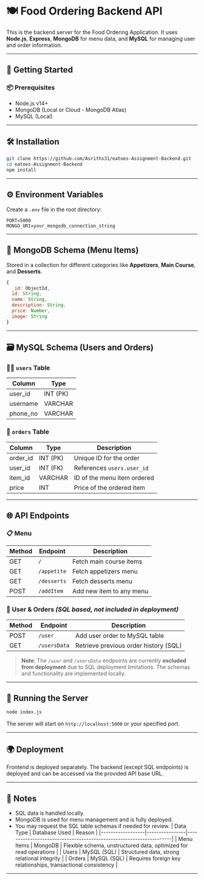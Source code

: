 
# 🍽️ Food Ordering Backend API

This is the backend server for the Food Ordering Application. It uses **Node.js**, **Express**, **MongoDB** for menu data, and **MySQL** for managing user and order information.

---

## 🚀 Getting Started

### 📦 Prerequisites

- Node.js v14+
- MongoDB (Local or Cloud - MongoDB Atlas)
- MySQL (Local)

---

## 🛠️ Installation

```bash
git clone https://github.com/Asriths31/eatoes-Assignment-Backend.git
cd eatoes-Assignment-Backend
npm install
```

---

## ⚙️ Environment Variables

Create a `.env` file in the root directory:

```env
PORT=5000
MONGO_URI=your_mongodb_connection_string
```

---

## 🧩 MongoDB Schema (Menu Items)

Stored in a collection for different categories like **Appetizers**, **Main Course**, and **Desserts**.

```js
{
  _id: ObjectId,
  id: String,
  name: String,
  description: String,
  price: Number,
  image: String
}
```

---

## 🗃️ MySQL Schema (Users and Orders)

### 🧑‍💻 `users` Table

| Column     | Type     |
|------------|----------|
| user_id    | INT (PK) |
| username   | VARCHAR  |
| phone_no   | VARCHAR  |

### 🛒 `orders` Table

| Column     | Type     | Description                          |
|------------|----------|--------------------------------------|
| order_id   | INT (PK) | Unique ID for the order              |
| user_id    | INT (FK) | References `users.user_id`           |
| item_id    | VARCHAR  | ID of the menu item ordered          |
| price      | INT      | Price of the ordered item            |

---

## 🌐 API Endpoints

### 📋 Menu

| Method | Endpoint       | Description                  |
|--------|----------------|------------------------------|
| GET    | `/`            | Fetch main course items      |
| GET    | `/appetite`    | Fetch appetizers menu        |
| GET    | `/desserts`    | Fetch desserts menu          |
| POST   | `/addItem`     | Add new item to any menu     |

### 👤 User & Orders *(SQL based, not included in deployment)*

| Method | Endpoint       | Description                              |
|--------|----------------|------------------------------------------|
| POST   | `/user`        | Add user order to MySQL table            |
| GET    | `/usersData`   | Retrieve previous order history (SQL)    |

> **Note**: The `/user` and `/usersData` endpoints are currently **excluded from deployment** due to SQL deployment limitations. The schemas and functionality are implemented locally.

---

## 🧪 Running the Server

```bash
node index.js
```

The server will start on `http://localhost:5000` or your specified port.

---

## 🌍 Deployment

Frontend is deployed separately. The backend (except SQL endpoints) is deployed and can be accessed via the provided API base URL.

---

## 📌 Notes

- SQL data is handled locally.
- MongoDB is used for menu management and is fully deployed.
- You may request the SQL table schemas if needed for review.
| Data Type       | Database Used | Reason                                                             |
|------------------|----------------|--------------------------------------------------------------------|
| Menu Items       | MongoDB        | Flexible schema, unstructured data, optimized for read operations |
| Users            | MySQL (SQL)    | Structured data, strong relational integrity                      |
| Orders           | MySQL (SQL)    | Requires foreign key relationships, transactional consistency     |


---

